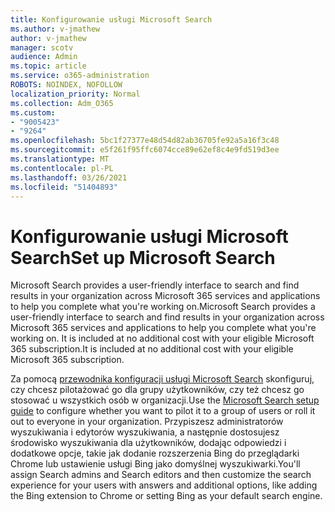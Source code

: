 ```yaml
---
title: Konfigurowanie usługi Microsoft Search
ms.author: v-jmathew
author: v-jmathew
manager: scotv
audience: Admin
ms.topic: article
ms.service: o365-administration
ROBOTS: NOINDEX, NOFOLLOW
localization_priority: Normal
ms.collection: Adm_O365
ms.custom:
- "9005423"
- "9264"
ms.openlocfilehash: 5bc1f27377e48d54d82ab36705fe92a5a16f3c48
ms.sourcegitcommit: e5f261f95ffc6074cce89e62ef8c4e9fd519d3ee
ms.translationtype: MT
ms.contentlocale: pl-PL
ms.lasthandoff: 03/26/2021
ms.locfileid: "51404893"
---
```

# <a name="set-up-microsoft-search"></a><span data-ttu-id="69f90-102">Konfigurowanie usługi Microsoft Search</span><span class="sxs-lookup"><span data-stu-id="69f90-102">Set up Microsoft Search</span></span>

<span data-ttu-id="69f90-103">Microsoft Search‎ provides a user-friendly interface to search and find results in your organization across ‎Microsoft 365‎ services and applications to help you complete what you're working on.</span><span class="sxs-lookup"><span data-stu-id="69f90-103">Microsoft Search‎ provides a user-friendly interface to search and find results in your organization across ‎Microsoft 365‎ services and applications to help you complete what you're working on.</span></span> <span data-ttu-id="69f90-104">It is included at no additional cost with your eligible ‎Microsoft 365‎ subscription.</span><span class="sxs-lookup"><span data-stu-id="69f90-104">It is included at no additional cost with your eligible ‎Microsoft 365‎ subscription.</span></span>

<span data-ttu-id="69f90-105">Za pomocą [przewodnika konfiguracji usługi Microsoft Search](https://go.microsoft.com/fwlink/?linkid=2156919) skonfiguruj, czy chcesz pilotażować go dla grupy użytkowników, czy też chcesz go stosować u wszystkich osób w organizacji.</span><span class="sxs-lookup"><span data-stu-id="69f90-105">Use the [Microsoft Search setup guide](https://go.microsoft.com/fwlink/?linkid=2156919) to configure whether you want to pilot it to a group of users or roll it out to everyone in your organization.</span></span> <span data-ttu-id="69f90-106">Przypiszesz administratorów wyszukiwania i edytorów wyszukiwania, a następnie dostosujesz środowisko wyszukiwania dla użytkowników, dodając odpowiedzi i dodatkowe opcje, takie jak dodanie rozszerzenia Bing do przeglądarki Chrome lub ustawienie usługi Bing jako domyślnej wyszukiwarki.</span><span class="sxs-lookup"><span data-stu-id="69f90-106">You'll assign Search admins and Search editors and then customize the search experience for your users with answers and additional options, like adding the Bing extension to Chrome or setting Bing as your default search engine.</span></span>
